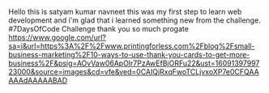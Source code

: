 Hello 
this is satyam kumar navneet this was my first step to learn web development and i'm glad that i learned something new from the challenge.  
#7DaysOfCode Challenge
thank you so much progate
https://www.google.com/url?sa=i&url=https%3A%2F%2Fwww.printingforless.com%2Fblog%2Fsmall-business-marketing%2F10-ways-to-use-thank-you-cards-to-get-more-business%2F&psig=AOvVaw06ApOlr7PzAwEfBjORFu22&ust=1609139799723000&source=images&cd=vfe&ved=0CAIQjRxqFwoTCLjvxoXP7e0CFQAAAAAdAAAAABAD
